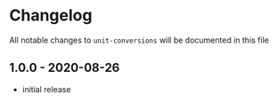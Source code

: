 # Changelog

All notable changes to `unit-conversions` will be documented in this file

## 1.0.0 - 2020-08-26

- initial release
